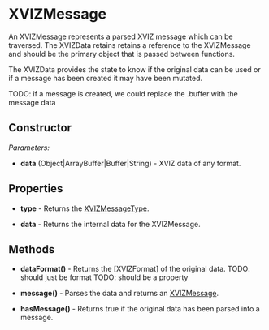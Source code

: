 # XVIZMessage

An XVIZMessage represents a parsed XVIZ message which can be traversed. The XVIZData retains retains
a reference to the XVIZMessage and should be the primary object that is passed between functions.

The XVIZData provides the state to know if the original data can be used or if a message has been
created it may have been mutated.

TODO: if a message is created, we could replace the .buffer with the message data

## Constructor

_Parameters:_

- **data** (Object|ArrayBuffer|Buffer|String) - XVIZ data of any format.

## Properties

- **type** - Returns the [XVIZMessageType](/docs/api-reference/io/xviz-message-type.md).

- **data** - Returns the internal data for the XVIZMessage.

## Methods

- **dataFormat()** - Returns the [XVIZFormat] of the original data. TODO: should just be format
  TODO: should be a property

- **message()** - Parses the data and returns an
  [XVIZMessage](/docs/api-reference/io/xviz-message.md).

- **hasMessage()** - Returns true if the original data has been parsed into a message.
